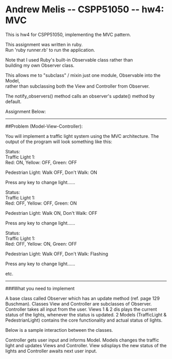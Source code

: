 Andrew Melis -- CSPP51050 -- hw4: MVC  
================

This is hw4 for CSPP51050, implementing the MVC pattern.  

This assignment was written in ruby.  
Run 'ruby runner.rb' to run the application.

Note that I used Ruby's built-in Observable class rather than  
building my own Observer class.

This allows me to "subclass" / mixin just one module, Observable into the Model,  
rather than subclassing both the View and Controller from Observer.  

The notify_observers() method calls an observer's update() method by default.  

Assignment Below:

- - - 

##Problem (Model-View-Controller):  


You will implement a traffic light system using the MVC architecture. The output of the program will look something like this:                                                                             
                                                                                                                                                                                                           
Status:                                                                                                                                                                                                    
Traffic Light 1:                                                                                                                                                                                           
Red: ON, Yellow: OFF, Green: OFF                                                                                                                                                                           
                                                                                                                                                                                                           
Pedestrian Light: Walk OFF, Don't Walk: ON                                                                                                                                                                 
                                                                                                                                                                                                           
Press any key to change light......<enter>                                                                                                                                                               
                                                                                                                                                                                                           
Status:                                                                                                                                                                                                  
Traffic Light 1:                                                                                                                                                                                         
Red: OFF, Yellow: OFF, Green: ON                                                                                                                                                                         
                                                                                                                                                                                                           
Pedestrian Light: Walk ON, Don't Walk: OFF                                                                                                                                                               
                                                                                                                                                                                                           
 Press any key to change light......<enter>                                                                                                                                                              
                                                                                                                                                                                                           
Status:                                                                                                                                                                                                 
Traffic Light 1:                                                                                                                                                                                        
Red: OFF, Yellow: ON, Green: OFF                                                                                                                                                                        
                                                                                                                                                                                                           
Pedestrian Light: Walk OFF, Don't Walk: Flashing                                                                                                                                                        
                                                                                                                                                                                                           
                                                                                                                                                                                                           
Press any key to change light......<enter>                                                                                                                                                           
                                                                                                                                                                                                           
etc.                                                                                                                                                                                                 

- - - 
                                                                                                                                                                                                           
###What you need to implement                                                                                                                                                                           
                                                                                                                                                                                                           
A base class called Observer which has an update method (ref. page 129 Buschman). 
Classes View and Controller are subclasses of Observer. Controller takes all input from the user. 
Views 1 & 2 dis  plays the current status of the lights, whenever the status is updated. 
2 Models (TrafficLight & PedestrianLight)  contains the core functionality and actual status of lights.
                                                                                                                                                                                                           
Below is a sample interaction between the classes.
                                                                                                                                                                                                           
Controller gets user input and informs Model. Models changes the traffic light and updates Views and Controller. View sdisplays the new status of the lights and Controller awaits next user input.  
